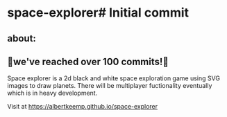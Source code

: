 # space-explorer# Initial commit
## about:
## 🎉we've reached over 100 commits!💯
Space explorer is a 2d black and white space exploration game using SVG images to draw planets. There will be multiplayer fuctionality eventually which is in heavy development.

Visit at https://albertkeemp.github.io/space-explorer
